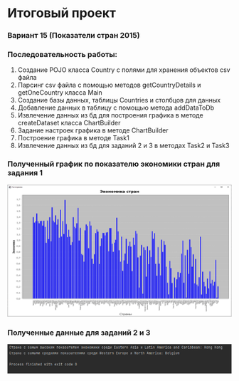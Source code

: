 <h1>Итоговый проект</h1>
<h3>Вариант 15 (Показатели стран 2015)</h3> 
<h3>Последовательность работы:</h3>
  <ol>
    <li>Создание POJO класса Country с полями для хранения объектов csv файла</li>
    <li>Парсинг csv файла с помощью методов getCountryDetails и getOneCountry класса Main</li>
    <li>Создание базы данных, таблицы Countries и столбцов для данных</li>
    <li>Добавление данных в таблицу с помощью метода addDataToDb</li>
    <li>Извлечение данных из бд для построения графика в методе createDataset класса ChartBuilder</li>
    <li>Задание настроек графика в методе ChartBuilder</li>
    <li>Построение графика в методе Task1</li>
    <li>Извлечение данных из бд для заданий 2 и 3 в методах Task2 и Task3</li>
  </ol>
<h3>Полученный график по показателю экономики стран для задания 1</h3>
<img src = "https://github.com/AnvarNi/JavaFinalProject/blob/master/histogram.png">
<h3>Полученные данные для заданий 2 и 3</h3>
<img src = "https://github.com/AnvarNi/JavaFinalProject/blob/master/results.png">
